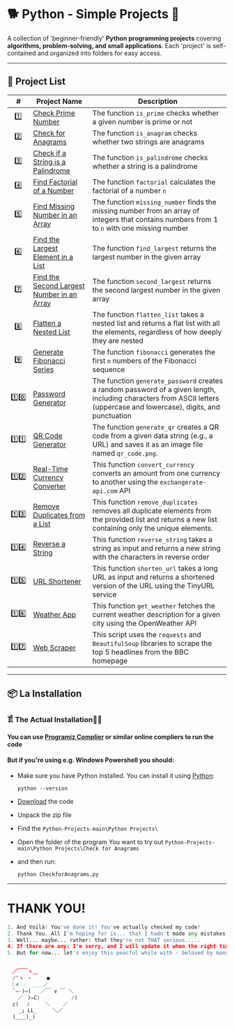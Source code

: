 # 🐕 Python - Simple Projects 🚀  

A collection of 'beginner-friendly' **Python programming projects** covering **algorithms, problem-solving, and small applications**. Each 'project' is self-contained and organized into folders for easy access.  

---

## 📂 Project List  

| #  | Project Name               | Description |
|----|----------------------------|-------------|
|‎  ‎ 1️⃣ |[Check Prime Number](https://github.com/JakubStachh/Python-Projects/tree/main/Python%20Projects/Check%20Prime%20Number)|The function `is_prime` checks whether a given number is prime or not|
|‎  ‎ 2️⃣ |[Check for Anagrams](https://github.com/JakubStachh/Python-Projects/tree/main/Python%20Projects/Check%20for%20Anagrams)|The function `is_anagram` checks whether two strings are anagrams|
|‎‎‎  ‎ 3️⃣ |[Check if a String is a Palindrome](https://github.com/JakubStachh/Python-Projects/tree/main/Python%20Projects/Check%20if%20a%20String%20is%20a%20Palindrome)|The function `is_palindrome` checks whether a string is a palindrome|
|‎  ‎ 4️⃣ |[Find Factorial of a Number](https://github.com/JakubStachh/Python-Projects/tree/main/Python%20Projects/Find%20Factorial%20of%20a%20Number)|The function `factorial` calculates the factorial of a number `n`|
|‎  ‎ 5️⃣ |[Find Missing Number in an Array](https://github.com/JakubStachh/Python-Projects/tree/main/Python%20Projects/Find%20Missing%20Number%20in%20an%20Array)|The function `missing_number` finds the missing number from an array of integers that contains numbers from 1 to `n` with one missing number|
|‎  ‎ 6️⃣ |[Find the Largest Element in a List](https://github.com/JakubStachh/Python-Projects/tree/main/Python%20Projects/Find%20the%20Largest%20Element%20in%20a%20List)|The function `find_largest` returns the largest number in the given array|
|‎  ‎ 7️⃣ |[Find the Second Largest Number in an Array](https://github.com/JakubStachh/Python-Projects/tree/main/Python%20Projects/Find%20the%20Second%20Largest%20Number%20in%20an%20Array)|The function `second_largest` returns the second largest number in the given array|
|‎  ‎ 8️⃣ |[Flatten a Nested List](https://github.com/JakubStachh/Python-Projects/tree/main/Python%20Projects/Flatten%20a%20Nested%20List)|The function `flatten_list` takes a nested list and returns a flat list with all the elements, regardless of how deeply they are nested|
|‎  ‎ 9️⃣ |[Generate Fibonacci Series](https://github.com/JakubStachh/Python-Projects/tree/main/Python%20Projects/Generate%20Fibonacci%20Series)|The function `fibonacci` generates the first `n` numbers of the Fibonacci sequence|
| 1️⃣0️⃣ |[Password Generator](https://github.com/JakubStachh/Python-Projects/tree/main/Python%20Projects/Password%20Generator)|The function `generate_password` creates a random password of a given length, including characters from ASCII letters (uppercase and lowercase), digits, and punctuation|
| 1️⃣1️⃣ |[QR Code Generator](https://github.com/JakubStachh/Python-Projects/tree/main/Python%20Projects/QR%20Code%20Generator)|The function `generate_qr` creates a QR code from a given data string (e.g., a URL) and saves it as an image file named `qr_code.png`.|
| 1️⃣2️⃣ |[Real-Time Currency Converter](https://github.com/JakubStachh/Python-Projects/tree/main/Python%20Projects/Real-Time%20Currency%20Converter)|This function `convert_currency` converts an amount from one currency to another using the `exchangerate-api.com` API|
| 1️⃣3️⃣ |[Remove Duplicates from a List](https://github.com/JakubStachh/Python-Projects/tree/main/Python%20Projects/Remove%20Duplicates%20from%20a%20List)|This function `remove_duplicates` removes all duplicate elements from the provided list and returns a new list containing only the unique elements.|
| 1️⃣4️⃣ |[Reverse a String](https://github.com/JakubStachh/Python-Projects/tree/main/Python%20Projects/Reverse%20a%20String)|This function `reverse_string` takes a string as input and returns a new string with the characters in reverse order|
| 1️⃣5️⃣ |[URL Shortener](https://github.com/JakubStachh/Python-Projects/tree/main/Python%20Projects/URL%20Shortener)|This function `shorten_url` takes a long URL as input and returns a shortened version of the URL using the TinyURL service|
| 1️⃣6️⃣ |[Weather App](https://github.com/JakubStachh/Python-Projects/tree/main/Python%20Projects/Weather%20App)|This function `get_weather` fetches the current weather description for a given city using the OpenWeather API|
| 1️⃣7️⃣ |[Web Scraper](https://github.com/JakubStachh/Python-Projects/tree/main/Python%20Projects/Web%20Scraper)|This script uses the `requests` and `BeautifulSoup` libraries to scrape the top 5 headlines from the BBC homepage|



---

## 📦 La Installation

### 𓀃 The Actual Installation🤌🤌

#### You can use [Programiz Complier](https://www.programiz.com/python-programming/online-compiler/) or similar online compliers to run the code

#### But if you're using e.g. Windows Powershell you should:

- Make sure you have Python installed. You can install it using [Python](https://www.python.org/downloads/):

  ```
  python --version
  ```
  
- [Download](https://github.com/JakubStachh/Python-Projects/archive/refs/heads/main.zip) the code
- Unpack the zip file
- Find the `Python-Projects-main\Python Projects\`
- Open the folder of the program You want to try out `Python-Projects-main\Python Projects\Check for Anagrams`
- and then run:
  
  ```
  python CheckforAnagrams.py
  ```

---

# THANK YOU!
```python
1. And Voilà! You've done it! You've actually checked my code! 
2. Thank You. All I'm hoping for is... that I hadn't made any mistakes.
3. Well... maybe... rather: that they're not THAT serious.....
4. If there are any: I'm sorry, and I will update it when the right time comes.... 
5. But for now... let's enjoy this peacful while with - beloved by many - EL SNOOPY!!!


ㅤ／￣￣ヽ＿
　/^ヽ ・   　●
 ｜# ｜　＿＿ノ
　`―-)=(   ／￣ ∨ ￣ ＼
　　／ㅤ)=C|          /)
　c(　 ﾉ     ＼    ／
　  _｣ LL_     ＼／
　(＿＿)_)
```
